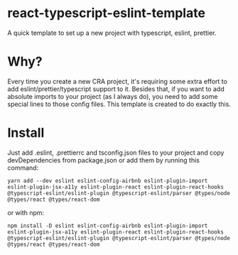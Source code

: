 # react-typescript-eslint-template
A quick template to set up a new project with typescript, eslint, prettier.
 
# Why?
Every time you create a new CRA project, it's requiring some extra effort to add eslint/prettier/typescript support to it. Besides that, if you want to add absolute imports to your project (as I always do), you need to add some special lines to those config files. This template is created to do exactly this. 

# Install
Just add .eslint, .prettierrc and tsconfig.json files to your project and copy devDependencies from package.json or add them by running this command:

`yarn add --dev eslint eslint-config-airbnb eslint-plugin-import eslint-plugin-jsx-a11y eslint-plugin-react eslint-plugin-react-hooks @typescript-eslint/eslint-plugin @typescript-eslint/parser @types/node @types/react @types/react-dom`

or with npm:

`npm install -D eslint eslint-config-airbnb eslint-plugin-import eslint-plugin-jsx-a11y eslint-plugin-react eslint-plugin-react-hooks @typescript-eslint/eslint-plugin @typescript-eslint/parser @types/node @types/react @types/react-dom`
